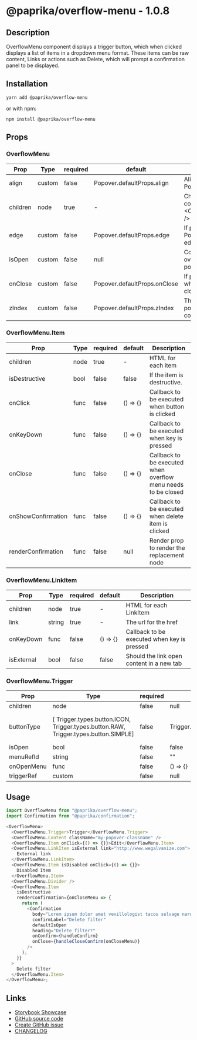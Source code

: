 <!-- start: Autogenerated - do not modify -->

# @paprika/overflow-menu - 1.0.8

## Description

OverflowMenu component displays a trigger button, which when clicked displays a list of items in a dropdown menu format. These items can be raw content, Links or actions such as Delete, which will prompt a confirmation panel to be displayed.

## Installation

```
yarn add @paprika/overflow-menu
```

or with npm:

```
npm install @paprika/overflow-menu
```

## Props

### OverflowMenu

| Prop     | Type   | required | default                      | Description                                                  |
| -------- | ------ | -------- | ---------------------------- | ------------------------------------------------------------ |
| align    | custom | false    | Popover.defaultProps.align   | Alignment of the Popover                                     |
| children | node   | true     | -                            | Children should consist of <OverflowMenu.Item />             |
| edge     | custom | false    | Popover.defaultProps.edge    | If provided, will align Popover to specified edge of Trigger |
| isOpen   | custom | false    | null                         | Control if the overflow menu popover open.                   |
| onClose  | custom | false    | Popover.defaultProps.onClose | If provided, will fire when the Popover is closed            |
| zIndex   | custom | false    | Popover.defaultProps.zIndex  | The z-index for the popover / confirmation                   |

### OverflowMenu.Item

| Prop               | Type | required | default  | Description                                                   |
| ------------------ | ---- | -------- | -------- | ------------------------------------------------------------- |
| children           | node | true     | -        | HTML for each item                                            |
| isDestructive      | bool | false    | false    | If the item is destructive.                                   |
| onClick            | func | false    | () => {} | Callback to be executed when button is clicked                |
| onKeyDown          | func | false    | () => {} | Callback to be executed when key is pressed                   |
| onClose            | func | false    | () => {} | Callback to be executed when overflow menu needs to be closed |
| onShowConfirmation | func | false    | () => {} | Callback to be executed when delete item is clicked           |
| renderConfirmation | func | false    | null     | Render prop to render the replacement node                    |

### OverflowMenu.LinkItem

| Prop       | Type   | required | default  | Description                                 |
| ---------- | ------ | -------- | -------- | ------------------------------------------- |
| children   | node   | true     | -        | HTML for each LinkItem                      |
| link       | string | true     | -        | The url for the href                        |
| onKeyDown  | func   | false    | () => {} | Callback to be executed when key is pressed |
| isExternal | bool   | false    | false    | Should the link open content in a new tab   |

### OverflowMenu.Trigger

| Prop       | Type                                                                                | required | default                     | Description                         |
| ---------- | ----------------------------------------------------------------------------------- | -------- | --------------------------- | ----------------------------------- |
| children   | node                                                                                | false    | null                        |                                     |
| buttonType | [ Trigger.types.button.ICON, Trigger.types.button.RAW, Trigger.types.button.SIMPLE] | false    | Trigger.types.button.SIMPLE | Determine the styling of the button |
| isOpen     | bool                                                                                | false    | false                       |                                     |
| menuRefId  | string                                                                              | false    | ""                          |                                     |
| onOpenMenu | func                                                                                | false    | () => {}                    |                                     |
| triggerRef | custom                                                                              | false    | null                        |                                     |

<!-- end: Autogenerated - do not modify -->
<!-- content -->

## Usage

```js
import OverflowMenu from "@paprika/overflow-menu";
import Confirmation from "@paprika/confirmation";

<OverflowMenu>
  <OverflowMenu.Trigger>Trigger</OverflowMenu.Trigger>
  <OverflowMenu.Content className="my-popover-classname" />
  <OverflowMenu.Item onClick={() => {}}>Edit</OverflowMenu.Item>
  <OverflowMenu.LinkItem isExternal link="http://www.wegalvanize.com">
    External link
  </OverflowMenu.LinkItem>
  <OverflowMenu.Item isDisabled onClick={() => {}}>
    Disabled Item
  </OverflowMenu.Item>
  <OverflowMenu.Divider />
  <OverflowMenu.Item
    isDestructive
    renderConfirmation={onCloseMenu => {
      return (
        <Confirmation
          body="Lorem ipsum dolor amet vexillologist tacos selvage narwhal butcher twee ethical hot chicken."
          confirmLabel="Delete filter"
          defaultIsOpen
          heading="Delete filter?"
          onConfirm={handleConfirm}
          onClose={handleCloseConfirm(onCloseMenu)}
        />
      );
    }}
  >
    Delete filter
  </OverflowMenu.Item>
</OverflowMenu>;
```

<!-- eoContent -->

## Links

- [Storybook Showcase](https://paprika.highbond.com/?path=/story/buttons-overflowmenu--showcase)
- [GitHub source code](https://github.com/acl-services/paprika/tree/master/packages/OverflowMenu/src)
- [Create GitHub issue](https://github.com/acl-services/paprika/issues/new?label=[]&title=@paprika/overflow-menu%20[help]:%20your%20short%20description&body=%0A%23%20Help%20wanted%0A%0A%23%23%20Please%20write%20your%20question.%0A*A%20clear%20and%20concise%20description%20of%20what%20the%20question%20is*%0A%0A%23%23%20Additional%20context%0A*Add%20any%20other%20context%20or%20screenshots%20about%20your%20question%20here.*%0A)
- [CHANGELOG](https://github.com/acl-services/paprika/tree/master/packages/OverflowMenu/CHANGELOG.md)
